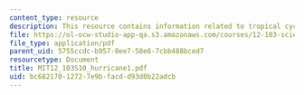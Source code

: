 ```yaml
---
content_type: resource
description: This resource contains information related to tropical cyclones.
file: https://ol-ocw-studio-app-qa.s3.amazonaws.com/courses/12-103-science-and-policy-of-natural-hazards-spring-2010/bc68217012727e9bfacdd93d0b22adcb_MIT12_103S10_hurricane1.pdf
file_type: application/pdf
parent_uid: 5755ccdc-b957-0ee7-58e6-7cbb488bced7
resourcetype: Document
title: MIT12_103S10_hurricane1.pdf
uid: bc682170-1272-7e9b-facd-d93d0b22adcb
---
```

